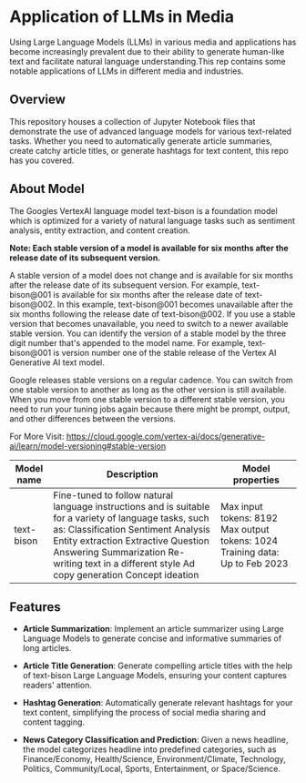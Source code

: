 # Application of LLMs in Media

Using Large Language Models (LLMs) in various media and applications has become increasingly prevalent due to their ability to generate human-like text and facilitate natural language understanding.This rep contains some notable applications of LLMs in different media and industries.

## Overview

This repository houses a collection of Jupyter Notebook files that demonstrate the use of advanced language models for various text-related tasks. Whether you need to automatically generate article summaries, create catchy article titles, or generate hashtags for text content, this repo has you covered.

## About Model
The Googles VertexAI language model text-bison is a foundation model which is optimized for a variety of natural language tasks such as sentiment analysis, entity extraction, and content creation.

**Note: Each stable version of a model is available for six months after the release date of its subsequent version.**

A stable version of a model does not change and is available for six months after the release date of its subsequent version. For example, text-bison@001 is available for six months after the release date of text-bison@002. In this example, text-bison@001 becomes unavailable after the six months following the release date of text-bison@002. If you use a stable version that becomes unavailable, you need to switch to a newer available stable version. You can identify the version of a stable model by the three digit number that's appended to the model name. For example, text-bison@001 is version number one of the stable release of the Vertex AI Generative AI text model.

Google releases stable versions on a regular cadence. You can switch from one stable version to another as long as the other version is still available. When you move from one stable version to a different stable version, you need to run your tuning jobs again because there might be prompt, output, and other differences between the versions.

For More Visit: https://cloud.google.com/vertex-ai/docs/generative-ai/learn/model-versioning#stable-version

| Model name  | Description  | Model properties                   |
|-------------|--------------|-----------------------------------|
| text-bison  | Fine-tuned to follow natural language instructions and is suitable for a variety of language tasks, such as: Classification Sentiment Analysis Entity extraction Extractive Question Answering Summarization Re-writing text in a different style Ad copy generation Concept ideation | Max input tokens: 8192 Max output tokens: 1024 Training data: Up to Feb 2023 |


## Features

- **Article Summarization**: Implement an article summarizer using Large Language Models to generate concise and informative summaries of long articles.

- **Article Title Generation**: Generate compelling article titles with the help of text-bison Large Language Models, ensuring your content captures readers' attention.

- **Hashtag Generation**: Automatically generate relevant hashtags for your text content, simplifying the process of social media sharing and content tagging.

- **News Category Classification and Prediction**: Given a news headline, the model categorizes headline into predefined categories, such as Finance/Economy, Health/Science, Environment/Climate, Technology, Politics, Community/Local, Sports, Entertainment, or Space/Science.



